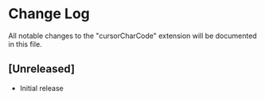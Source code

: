 # Change Log
All notable changes to the "cursorCharCode" extension will be documented in this file.

## [Unreleased]
- Initial release